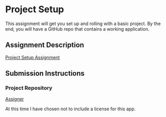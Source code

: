 # Project Setup
This assignment will get you set up and rolling with a basic project. By the end, you will have a GitHub repo that contains a working application.

## Assignment Description
[Project Setup Assignment](https://education.launchcode.org/liftoff/assignments/project-setup/)

## Submission Instructions

### Project Repository
[Assigner](https://github.com/74Jesse19/assigner.git)

At this time I have chosen not to include a license for this app.
